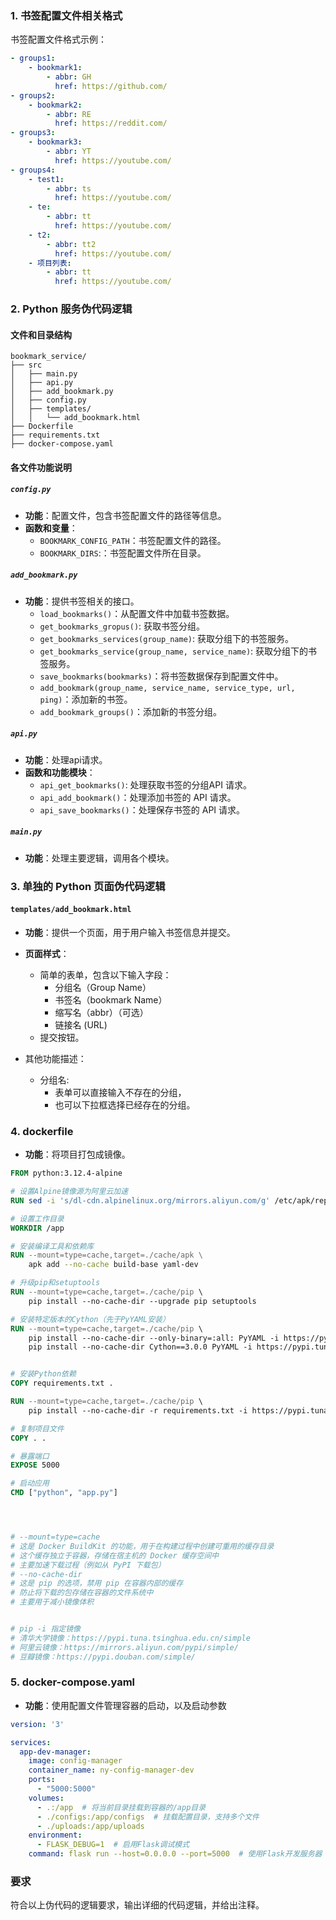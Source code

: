 ### 1. 书签配置文件相关格式

书签配置文件格式示例：

```yaml
- groups1:
    - bookmark1:
        - abbr: GH
          href: https://github.com/
- groups2:
    - bookmark2:
        - abbr: RE
          href: https://reddit.com/
- groups3:
    - bookmark3:
        - abbr: YT
          href: https://youtube.com/
- groups4:
    - test1:
        - abbr: ts
          href: https://youtube.com/
    - te:
        - abbr: tt
          href: https://youtube.com/
    - t2:
        - abbr: tt2
          href: https://youtube.com/
    - 项目列表:
        - abbr: tt
          href: https://youtube.com/
```


### 2. Python 服务伪代码逻辑

#### 文件和目录结构
```
bookmark_service/
├── src
│   ├── main.py
│   ├── api.py
│   ├── add_bookmark.py
│   ├── config.py
│   ├── templates/
│   │   └── add_bookmark.html
├── Dockerfile
├── requirements.txt
├── docker-compose.yaml
```


#### 各文件功能说明

##### `config.py`
- **功能**：配置文件，包含书签配置文件的路径等信息。
- **函数和变量**：
  - `BOOKMARK_CONFIG_PATH`：书签配置文件的路径。
  - `BOOKMARK_DIRS`:：书签配置文件所在目录。

##### `add_bookmark.py`
- **功能**：提供书签相关的接口。
  - `load_bookmarks()`：从配置文件中加载书签数据。
  - `get_bookmarks_gropus()`: 获取书签分组。
  - `get_bookmarks_services(group_name)`: 获取分组下的书签服务。
  - `get_bookmarks_service(group_name, service_name)`: 获取分组下的书签服务。
  - `save_bookmarks(bookmarks)`：将书签数据保存到配置文件中。
  - `add_bookmark(group_name, service_name, service_type, url, ping)`：添加新的书签。
  - `add_bookmark_groups()`：添加新的书签分组。

##### `api.py`
- **功能**：处理api请求。
- **函数和功能模块**：
  - `api_get_bookmarks()`: 处理获取书签的分组API 请求。
  - `api_add_bookmark()`：处理添加书签的 API 请求。
  - `api_save_bookmarks()`：处理保存书签的 API 请求。

##### `main.py`
- **功能**：处理主要逻辑，调用各个模块。

### 3. 单独的 Python 页面伪代码逻辑

#### `templates/add_bookmark.html`
- **功能**：提供一个页面，用于用户输入书签信息并提交。
- **页面样式**：
  - 简单的表单，包含以下输入字段：
    - 分组名（Group Name）
    - 书签名（bookmark Name）
    - 缩写名（abbr）（可选）
    - 链接名 (URL)
  - 提交按钮。

- 其他功能描述：
    - 分组名:
      - 表单可以直接输入不存在的分组，
      - 也可以下拉框选择已经存在的分组。

### 4. dockerfile
- **功能**：将项目打包成镜像。
```dockerFile
FROM python:3.12.4-alpine

# 设置Alpine镜像源为阿里云加速
RUN sed -i 's/dl-cdn.alpinelinux.org/mirrors.aliyun.com/g' /etc/apk/repositories

# 设置工作目录
WORKDIR /app

# 安装编译工具和依赖库
RUN --mount=type=cache,target=./cache/apk \
    apk add --no-cache build-base yaml-dev

# 升级pip和setuptools
RUN --mount=type=cache,target=./cache/pip \ 
    pip install --no-cache-dir --upgrade pip setuptools

# 安装特定版本的Cython（先于PyYAML安装）
RUN --mount=type=cache,target=./cache/pip \ 
    pip install --no-cache-dir --only-binary=:all: PyYAML -i https://pypi.tuna.tsinghua.edu.cn/simple || \
    pip install --no-cache-dir Cython==3.0.0 PyYAML -i https://pypi.tuna.tsinghua.edu.cn/simple 


# 安装Python依赖
COPY requirements.txt .

RUN --mount=type=cache,target=./cache/pip \ 
    pip install --no-cache-dir -r requirements.txt -i https://pypi.tuna.tsinghua.edu.cn/simple

# 复制项目文件
COPY . .

# 暴露端口
EXPOSE 5000

# 启动应用
CMD ["python", "app.py"]




# --mount=type=cache
# 这是 Docker BuildKit 的功能，用于在构建过程中创建可重用的缓存目录
# 这个缓存独立于容器，存储在宿主机的 Docker 缓存空间中
# 主要加速下载过程（例如从 PyPI 下载包）
# --no-cache-dir
# 这是 pip 的选项，禁用 pip 在容器内部的缓存
# 防止将下载的包存储在容器的文件系统中
# 主要用于减小镜像体积


# pip -i 指定镜像
# 清华大学镜像：https://pypi.tuna.tsinghua.edu.cn/simple
# 阿里云镜像：https://mirrors.aliyun.com/pypi/simple/
# 豆瓣镜像：https://pypi.douban.com/simple/

```

### 5. docker-compose.yaml
- **功能**：使用配置文件管理容器的启动，以及启动参数
```yaml
version: '3'

services:
  app-dev-manager:
    image: config-manager
    container_name: ny-config-manager-dev
    ports:
      - "5000:5000"
    volumes:
      - .:/app  # 将当前目录挂载到容器的/app目录
      - ./configs:/app/configs  # 挂载配置目录，支持多个文件
      - ./uploads:/app/uploads
    environment:
      - FLASK_DEBUG=1  # 启用Flask调试模式
    command: flask run --host=0.0.0.0 --port=5000  # 使用Flask开发服务器
```


### 要求
符合以上伪代码的逻辑要求，输出详细的代码逻辑，并给出注释。




